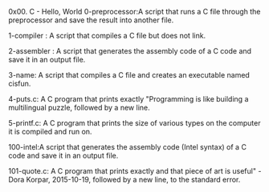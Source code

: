 0x00. C - Hello, World
0-preprocessor:A script that runs a C file through the preprocessor and save the result into another file.

1-compiler : A script that compiles a C file but does not link.

2-assembler : A script that generates the assembly code of a C code and save it in an output file.

3-name: A script that compiles a C file and creates an executable named cisfun.

4-puts.c: A C program that prints exactly "Programming is like building a multilingual puzzle, followed by a new line.

5-printf.c: A C program that prints the size of various types on the computer it is compiled and run on.

100-intel:A script that generates the assembly code (Intel syntax) of a C code and save it in an output file.

101-quote.c: A C program that prints exactly and that piece of art is useful" - Dora Korpar, 2015-10-19, followed by a new line, to the standard error.

